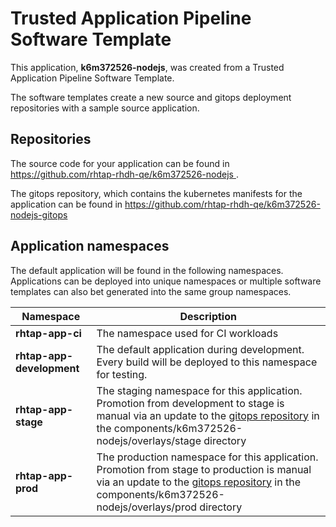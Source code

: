 # Trusted Application Pipeline Software Template

This application, **k6m372526-nodejs**, was created from a Trusted Application Pipeline Software Template.

The software templates create a new source and gitops deployment repositories with a sample source application. 

## Repositories

The source code for your application can be found in [https://github.com/rhtap-rhdh-qe/k6m372526-nodejs ](https://github.com/rhtap-rhdh-qe/k6m372526-nodejs ).
 
The gitops repository, which contains the kubernetes manifests for the application can be found in 
[https://github.com/rhtap-rhdh-qe/k6m372526-nodejs-gitops ](https://github.com/rhtap-rhdh-qe/k6m372526-nodejs-gitops ) 

## Application namespaces 

The default application will be found in the following namespaces. Applications can be deployed into unique namespaces or multiple software templates can also bet generated into the same group namespaces.  

|  Namespace   |  Description   |  
| -------- | -------- |
| **rhtap-app-ci** | The namespace used for CI workloads |
| **rhtap-app-development** | The default application during development. Every build will be deployed to this namespace for testing. |
| **rhtap-app-stage** | The staging namespace for this application. Promotion from development to stage is manual via an update to the [gitops repository](https://github.com/rhtap-rhdh-qe/k6m372526-nodejs-gitops ) in the components/k6m372526-nodejs/overlays/stage directory |
| **rhtap-app-prod** | The production namespace for this application. Promotion from stage to production is manual via an update to the [gitops repository](https://github.com/rhtap-rhdh-qe/k6m372526-nodejs-gitops ) in the components/k6m372526-nodejs/overlays/prod directory |